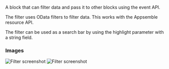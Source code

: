 A block that can filter data and pass it to other blocks using the event API.

The filter uses OData filters to filter data. This works with the Appsemble resource API.

The filter can be used as a search bar by using the highlight parameter with a string field.

### Images

![Filter screenshot](https://gitlab.com/appsemble/appsemble/-/raw/0.35.2/config/assets/filter.png)
![Filter screenshot](https://gitlab.com/appsemble/appsemble/-/raw/0.35.2/config/assets/filter-search-bar.png)
